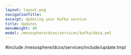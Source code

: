 ```yaml
---
layout: layout.pug
navigationTitle:
excerpt: Updating your Kafka service
title: Updates
menuWeight: 40
model: /mesosphere/dcos/services/kafka/data.yml
---
```


#include /mesosphere/dcos/services/include/update.tmpl
